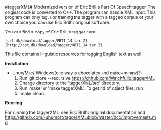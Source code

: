 #taggerXML#
Modernized version of Eric Brill's Part Of Speech tagger.
The original code is converted to C++.
The program can handle XML input.
This program can only tag. For training the tagger with a tagged corpus of your
own choice you can use Eric Brill's original software.

You can find a copy of Eric Brill's tagger here:

    [cst.dk/download/tagger/RBT1_14.tar.Z](http://cst.dk/download/tagger/RBT1_14.tar.Z)

This file contains linguistic resources for tagging English text as well.

**Installation**

* Linux/Mac/ Windows(one way is chocolatey and make+mingw)?:
    1. Run 'git clone --recursive https://github.com/Watchfulio/taggerXML'
    2. Change directory to the 'taggerXML/src' directory.
    3. Run 'make' or 'make taggerXML'. To get rid of object files, run
    4. 'make clean'.

**Running**

For running the taggerXML, see Eric Brill's original documentation and https://github.com/kuhumcst/taggerXML/blob/master/doc/improvements.md
